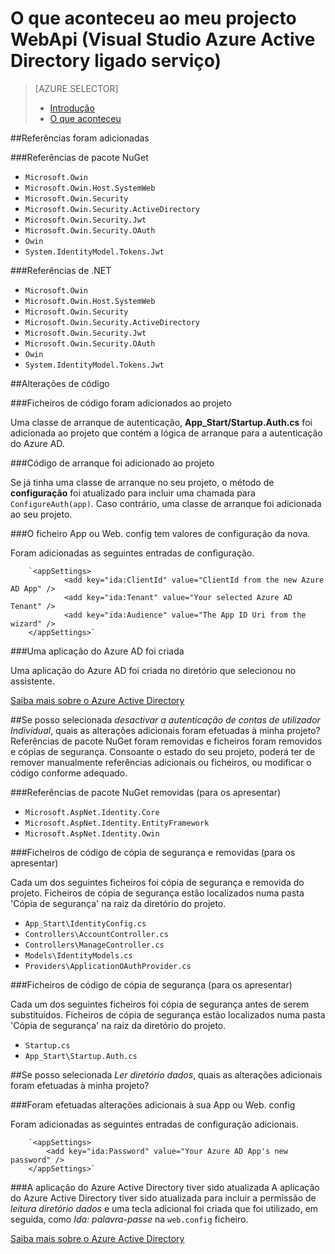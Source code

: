 <properties
    pageTitle="O que aconteceu ao meu projecto WebApi (Visual Studio Azure Active Directory ligado serviço) | Microsoft Azure "
    description="Descreve o que acontece ao seu projeto MVC WebApi que ligue à Azure AD utilizando o Visual Studio"
  services="active-directory"
    documentationCenter=""
    authors="TomArcher"
    manager="douge"
    editor=""/>

<tags
    ms.service="active-directory"
    ms.workload="web"
    ms.tgt_pltfrm="vs-what-happened"
    ms.devlang="na"
    ms.topic="article"
    ms.date="08/15/2016"
    ms.author="tarcher"/>

# <a name="what-happened-to-my-webapi-project-visual-studio-azure-active-directory-connected-service"></a>O que aconteceu ao meu projecto WebApi (Visual Studio Azure Active Directory ligado serviço)

> [AZURE.SELECTOR]
> - [Introdução](vs-active-directory-webapi-getting-started.md)
> - [O que aconteceu](vs-active-directory-webapi-what-happened.md)

##<a name="references-have-been-added"></a>Referências foram adicionadas

###<a name="nuget-package-references"></a>Referências de pacote NuGet

- `Microsoft.Owin`
- `Microsoft.Owin.Host.SystemWeb`
- `Microsoft.Owin.Security`
- `Microsoft.Owin.Security.ActiveDirectory`
- `Microsoft.Owin.Security.Jwt`
- `Microsoft.Owin.Security.OAuth`
- `Owin`
- `System.IdentityModel.Tokens.Jwt`

###<a name="net-references"></a>Referências de .NET

- `Microsoft.Owin`
- `Microsoft.Owin.Host.SystemWeb`
- `Microsoft.Owin.Security`
- `Microsoft.Owin.Security.ActiveDirectory`
- `Microsoft.Owin.Security.Jwt`
- `Microsoft.Owin.Security.OAuth`
- `Owin`
- `System.IdentityModel.Tokens.Jwt`

##<a name="code-changes"></a>Alterações de código

###<a name="code-files-were-added-to-your-project"></a>Ficheiros de código foram adicionados ao projeto

Uma classe de arranque de autenticação, **App_Start/Startup.Auth.cs** foi adicionada ao projeto que contém a lógica de arranque para a autenticação do Azure AD.

###<a name="startup-code-was-added-to-your-project"></a>Código de arranque foi adicionado ao projeto

Se já tinha uma classe de arranque no seu projeto, o método de **configuração** foi atualizado para incluir uma chamada para `ConfigureAuth(app)`. Caso contrário, uma classe de arranque foi adicionada ao seu projeto.


###<a name="your-appconfig-or-webconfig-file-has-new-configuration-values"></a>O ficheiro App ou Web. config tem valores de configuração da nova.

Foram adicionadas as seguintes entradas de configuração.
```
    `<appSettings>
            <add key="ida:ClientId" value="ClientId from the new Azure AD App" />
            <add key="ida:Tenant" value="Your selected Azure AD Tenant" />
            <add key="ida:Audience" value="The App ID Uri from the wizard" />
    </appSettings>`
```

###<a name="an-azure-ad-app-was-created"></a>Uma aplicação do Azure AD foi criada

Uma aplicação do Azure AD foi criada no diretório que selecionou no assistente.

[Saiba mais sobre o Azure Active Directory](https://azure.microsoft.com/services/active-directory/)

##<a name="if-i-checked-disable-individual-user-accounts-authentication-what-additional-changes-were-made-to-my-project"></a>Se posso selecionada *desactivar a autenticação de contas de utilizador Individual*, quais as alterações adicionais foram efetuadas à minha projeto?
Referências de pacote NuGet foram removidas e ficheiros foram removidos e cópias de segurança. Consoante o estado do seu projeto, poderá ter de remover manualmente referências adicionais ou ficheiros, ou modificar o código conforme adequado.

###<a name="nuget-package-references-removed-for-those-present"></a>Referências de pacote NuGet removidas (para os apresentar)

- `Microsoft.AspNet.Identity.Core`
- `Microsoft.AspNet.Identity.EntityFramework`
- `Microsoft.AspNet.Identity.Owin`

###<a name="code-files-backed-up-and-removed-for-those-present"></a>Ficheiros de código de cópia de segurança e removidas (para os apresentar)

Cada um dos seguintes ficheiros foi cópia de segurança e removida do projeto. Ficheiros de cópia de segurança estão localizados numa pasta 'Cópia de segurança' na raiz da diretório do projeto.

- `App_Start\IdentityConfig.cs`
- `Controllers\AccountController.cs`
- `Controllers\ManageController.cs`
- `Models\IdentityModels.cs`
- `Providers\ApplicationOAuthProvider.cs`

###<a name="code-files-backed-up-for-those-present"></a>Ficheiros de código de cópia de segurança (para os apresentar)

Cada um dos seguintes ficheiros foi cópia de segurança antes de serem substituídos. Ficheiros de cópia de segurança estão localizados numa pasta 'Cópia de segurança' na raiz da diretório do projeto.

- `Startup.cs`
- `App_Start\Startup.Auth.cs`

##<a name="if-i-checked-read-directory-data-what-additional-changes-were-made-to-my-project"></a>Se posso selecionada *Ler diretório dados*, quais as alterações adicionais foram efetuadas à minha projeto?

###<a name="additional-changes-were-made-to-your-appconfig-or-webconfig"></a>Foram efetuadas alterações adicionais à sua App ou Web. config

Foram adicionadas as seguintes entradas de configuração adicionais.

```
    `<appSettings>
        <add key="ida:Password" value="Your Azure AD App's new password" />
    </appSettings>`
```

###<a name="your-azure-active-directory-app-was-updated"></a>A aplicação do Azure Active Directory tiver sido atualizada
A aplicação do Azure Active Directory tiver sido atualizada para incluir a permissão de *leitura diretório dados* e uma tecla adicional foi criada que foi utilizado, em seguida, como *Ida: palavra-passe* na `web.config` ficheiro.

[Saiba mais sobre o Azure Active Directory](https://azure.microsoft.com/services/active-directory/)
